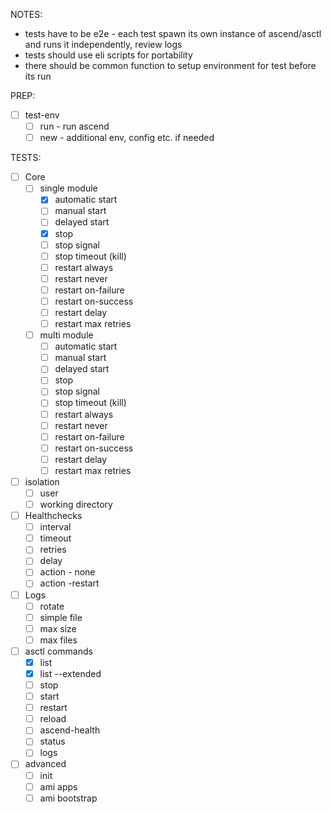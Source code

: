 NOTES: 
- tests have to be e2e - each test spawn its own instance of ascend/asctl and runs it independently, review logs
- tests should use eli scripts for portability
- there should be common function to setup environment for test before its run 

PREP:
- [ ] test-env
    - [ ] run - run ascend
    - [ ] new - additional env, config etc. if needed

TESTS:
- [ ] Core
    - [ ] single module
        - [x] automatic start
        - [ ] manual start
        - [ ] delayed start
        - [x] stop
        - [ ] stop signal
        - [ ] stop timeout (kill)
        - [ ] restart always
        - [ ] restart never
        - [ ] restart on-failure
        - [ ] restart on-success
        - [ ] restart delay
        - [ ] restart max retries
    - [ ] multi module
        - [ ] automatic start
        - [ ] manual start
        - [ ] delayed start
        - [ ] stop
        - [ ] stop signal
        - [ ] stop timeout (kill)
        - [ ] restart always
        - [ ] restart never
        - [ ] restart on-failure
        - [ ] restart on-success
        - [ ] restart delay
        - [ ] restart max retries
        
- [ ] isolation
    - [ ] user
    - [ ] working directory
- [ ] Healthchecks
    - [ ] interval
    - [ ] timeout
    - [ ] retries
    - [ ] delay
    - [ ] action - none
    - [ ] action -restart
- [ ] Logs
    - [ ] rotate
    - [ ] simple file
    - [ ] max size
    - [ ] max files
- [ ] asctl commands
    - [x] list
    - [x] list --extended
    - [ ] stop
    - [ ] start
    - [ ] restart
    - [ ] reload
    - [ ] ascend-health
    - [ ] status
    - [ ] logs
- [ ] advanced
    - [ ] init
    - [ ] ami apps
    - [ ] ami bootstrap